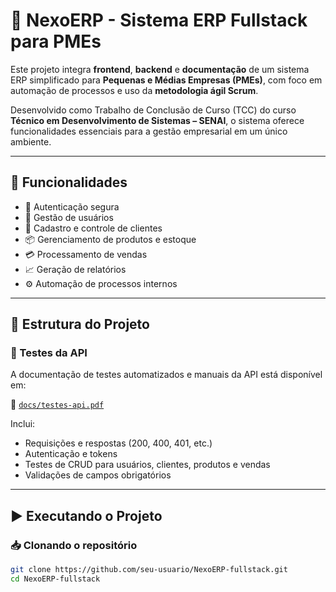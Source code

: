 # 💼 NexoERP - Sistema ERP Fullstack para PMEs

Este projeto integra **frontend**, **backend** e **documentação** de um sistema ERP simplificado para **Pequenas e Médias Empresas (PMEs)**, com foco em automação de processos e uso da **metodologia ágil Scrum**.

Desenvolvido como Trabalho de Conclusão de Curso (TCC) do curso **Técnico em Desenvolvimento de Sistemas – SENAI**, o sistema oferece funcionalidades essenciais para a gestão empresarial em um único ambiente.

---

## 🚀 Funcionalidades

- 🔐 Autenticação segura
- 👤 Gestão de usuários
- 🤝 Cadastro e controle de clientes
- 📦 Gerenciamento de produtos e estoque
- 💳 Processamento de vendas
- 📈 Geração de relatórios
- ⚙️ Automação de processos internos

---

## 🧱 Estrutura do Projeto


### 📌 Testes da API
A documentação de testes automatizados e manuais da API está disponível em:

📄 [`docs/testes-api.pdf`](./docs/testes-api.pdf)

Inclui:
- Requisições e respostas (200, 400, 401, etc.)
- Autenticação e tokens
- Testes de CRUD para usuários, clientes, produtos e vendas
- Validações de campos obrigatórios

---

## ▶️ Executando o Projeto

### 📥 Clonando o repositório

```bash
git clone https://github.com/seu-usuario/NexoERP-fullstack.git
cd NexoERP-fullstack
